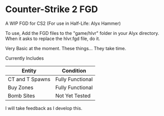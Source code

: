 # Counter-Strike 2 FGD
A WIP FGD for CS2 (For use in Half-Life: Alyx Hammer)

To use, Add the FGD files to the "game/hlvr" folder in your Alyx directory. When it asks to replace the hlvr.fgd file, do it.

Very Basic at the moment. These things... They take time.

Currently Includes

| Entity       | Condition      |
| ----------- | ----------- | 
| CT and T Spawns  | Fully Functional
| Buy Zones  |  Fully Functional
| Bomb Sites  |  Not Yet Tested

I will take feedback as I develop this.
